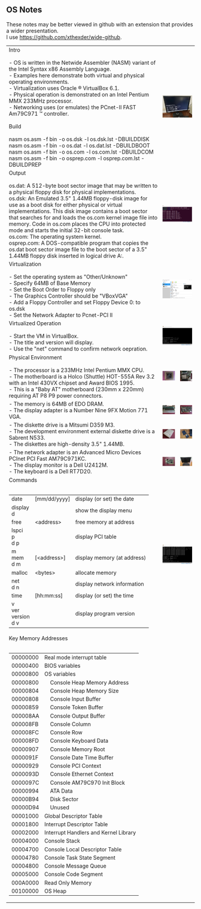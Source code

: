 ## OS Notes
These notes may be better viewed in github with an extension that provides a wider presentation.  
I use https://github.com/xthexder/wide-github.
<table>
<colgroup><col><col><col></colgroup>
<tr><td>
Intro<br><br>
- OS is written in the Netwide Assembler (NASM) variant of the Intel Syntax x86 Assembly Language.<br>
- Examples here demonstrate both virtual and physical operating environments.<br>
- Virtualization uses Oracle &reg; VirtualBox 6.1.<br>
- Physical operation is demonstrated on an Intel Pentium MMX 233MHz processor.<br>
- Networking uses (or emulates) the PCnet-II FAST Am79C971 &trade; controller.<br><br>
Build<br><br>
nasm os.asm -f bin -o os.dsk -l os.dsk.lst -DBUILDDISK<br>
nasm os.asm -f bin -o os.dat -l os.dat.lst -DBUILDBOOT<br>
nasm os.asm -f bin -o os.com -l os.com.lst -DBUILDCOM<br>
nasm os.asm -f bin -o osprep.com -l osprep.com.lst -DBUILDPREP</td><td colspan=2>
<img src="images/13_Physical_Operation.jpg"></td></tr>
<tr><td>
Output<br><br>
os.dat: A 512-byte boot sector image that may be written to a physical floppy disk for physical implementations.<br>
os.dsk: An Emulated 3.5" 1.44MB floppy-disk image for use as a boot disk for either physical or virtual implementations. This disk image contains a boot sector that searches for and loads the os.com kernel image file into memory. Code in os.com places the CPU into protected mode and starts the initial 32-bit console task.<br>
os.com: The operating system kernel.<br>
osprep.com: A DOS-compatible program that copies the os.dat boot sector image file to the boot sector of a 3.5" 1.44MB floppy disk inserted in logical drive A:.</td><td colspan=2>
<img src="images/14_Ubuntu_22.04_Build.png">
</td></tr>
<tr><td>
Virtualization<br><br>
- Set the operating system as "Other/Unknown"<br>
- Specify 64MB of Base Memory<br>
- Set the Boot Order to Floppy only<br>
- The Graphics Controller should be "VBoxVGA"<br> 
- Add a Floppy Controller and set Floppy Device 0: to os.dsk<br>
- Set the Network Adapter to Pcnet-PCI II
</td><td colspan=2>
<img src="images/15_VirtualBox_Settings.png">
</td></tr>
<tr><td>
Virtualized Operation<br><br>
- Start the VM in VirtualBox.<br>
- The title and version will display.<br>
- Use the "net" command to confirm network oepration.
</td><td colspan=2>
<img src="images/16_VirtualBox_Operation.png">
</td></tr>
<tr><td>
Physical Environment<br><br>
- The processor is a 233MHz Intel Pentium MMX CPU.<br>
- The motherboard is a Holco (Shuttle) HOT-555A Rev 3.2 with an Intel 430VX chipset and Award BIOS 1995.<br>
- This is a "Baby AT" motherboard (230mm x 220mm) requiring AT P8 P9 power connectors.
</td><td>
<img src="images/01_Pentium_MMX_233_Small.jpg">
</td><td>
<img src="images/02_Intel_555A_Small.jpg">
</td></tr>
<tr><td>
- The memory is 64MB of EDO DRAM.<br>
- The display adapter is a Number Nine 9FX Motion 771 VGA.
</td><td>
<img src="images/03_64MB_EDO_DRAM_Small.jpg">
</td><td>
<img src="images/04_NumberNine_9FX_Motion771_Small.jpg">
</td></tr>
<tr><td>
- The diskette drive is a Mitsumi D359 M3.<br>
- The development environment external diskette drive is a Sabrent N533.<br>
- The diskettes are high-density 3.5" 1.44MB.
</td><td>
<img src="images/05_Mitsumi_D359M3_Front_Small.jpg">
</td><td>
<img src="images/08_Sabrent_N533_Small.jpg">
</td></tr>
<tr><td>
- The network adapter is an Advanced Micro Devices PCInet PCI Fast AM79C971KC.<br>
- The display monitor is a Dell U2412M.<br>
- The keyboard is a Dell RT7D20.
</td><td>
<img src="images/06_AM_PCInet_PCI_FAST_AM79C971_Small.jpg">
</td><td>
<img src="images/07_Dell_U2412M_Small.jpg">
</td></tr>
<tr><td>
Commands<br><br>
<table><colgroup><col><col><col></colgroup>
<tr><td>date</td><td>[mm/dd/yyyy]</td><td>display (or set) the date</td></tr>
<tr><td>display<br>d</td><td></td><td>show the display menu</td></tr>
<tr><td>free</td><td>&lt;address&gt;</td><td>free memory at address</td></tr>
<tr><td>lspci<br>p<br>d p</td><td></td><td>display PCI table</td></tr>
<tr><td>m<br>mem<br>d m</td><td>[&lt;address&gt;]</td><td>display memory (at address)</td></tr>
<tr><td>malloc</td><td>&lt;bytes&gt;</td><td>allocate memory</td></tr>
<tr><td>net<br>d n</td><td></td><td>display network information</td></tr>
<tr><td>time</td><td>[hh:mm:ss]</td><td>display (or set) the time</td></tr>
<tr><td>v<br>ver<br>version<br>d v</td><td><td>display program version</td></tr>
</table>
</td><td colspan=2>
<img src="images/17_VirtualBox_Commands.png">
</td></tr>
<tr><td>
Key Memory Addresses<br><br>
<table><colgroup><col><col><col><col><col></colgroup>
<tr><td>00000000</td><td colspan=4>Real mode interrupt table</td></tr>
<tr><td>00000400</td><td colspan=4>BIOS variables</td></tr>
<tr><td>00000800</td><td colspan=4>OS variables</td><tr>
<tr><td>00000800</td><td></td><td>Console Heap Memory Address</td></tr>
<tr><td>00000804</td><td></td><td>Console Heap Memory Size</td></tr>
<tr><td>00000808</td><td></td><td>Console Input Buffer</td></tr>
<tr><td>00000859</td><td></td><td>Console Token Buffer</td></tr>
<tr><td>000008AA</td><td></td><td>Console Output Buffer</td></tr>
<tr><td>000008FB</td><td></td><td>Console Column</td></tr>
<tr><td>000008FC</td><td></td><td>Console Row</td></tr>
<tr><td>000008FD</td><td></td><td>Console Keyboard Data</td></tr>
<tr><td>00000907</td><td></td><td>Console Memory Root</td></tr>
<tr><td>0000091F</td><td></td><td>Console Date Time Buffer</td></tr>
<tr><td>00000929</td><td></td><td>Console PCI Context</td></tr>
<tr><td>0000093D</td><td></td><td>Console Ethernet Context</td></tr>
<tr><td>0000097C</td><td></td><td>Console AM79C970 Init Block</td></tr>
<tr><td>00000994</td><td></td><td>ATA Data</td></tr>
<tr><td>00000B94</td><td></td><td>Disk Sector</td></tr>
<tr><td>00000D94</td><td></td><td>Unused</td></tr>
<tr><td>00001000</td><td colspan=4>Global Descriptor Table</td></tr>
<tr><td>00001800</td><td colspan=4>Interrupt Descriptor Table</td></tr>
<tr><td>00002000</td><td colspan=4>Interrupt Handlers and Kernel Library</td></tr>
<tr><td>00004000</td><td colspan=4>Console Stack</td></tr>
<tr><td>00004700</td><td colspan=4>Console Local Descriptor Table</td></tr>
<tr><td>00004780</td><td colspan=4>Console Task State Segment</td></tr>
<tr><td>00004800</td><td colspan=4>Console Message Queue</td></tr>
<tr><td>00005000</td><td colspan=4>Console Code Segment</td></tr>
<tr><td>000A0000</td><td colspan=4>Read Only Memory</td></tr>
<tr><td>00100000</td><td colspan=4>OS Heap</td></tr>
</table>
</td><td colspan=2></td></tr>
</table>
